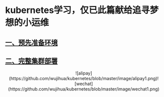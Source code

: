 # kubernetes学习，仅已此篇献给追寻梦想的小运维
## [一、预先准备环境](https://github.com/wujihua/kubernetes/blob/master/docs/1.prepare.md)
## [二、完整集群部署](https://github.com/wujihua/kubernetes/blob/master/docs/2.cluster-deployment.md)

<div style="text-align: center">
![alipay](https://github.com/wujihua/kubernetes/blob/master/image/alipay1.png)![wechat](https://github.com/wujihua/kubernetes/blob/master/image/wechat1.png)
</div>
